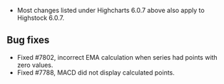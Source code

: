 - Most changes listed under Highcharts 6.0.7 above also apply to Highstock 6.0.7.
## Bug fixes 
- Fixed #7802, incorrect EMA calculation when series had points with zero values.
- Fixed #7788, MACD did not display calculated points.